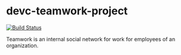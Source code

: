 # devc-teamwork-project 

[![Build Status](https://travis-ci.org/Matthewnte/devc-teamwork-project.svg?branch=develop)](https://travis-ci.org/Matthewnte/devc-teamwork-project)

Teamwork is an internal social network for work for employees of an organization.
